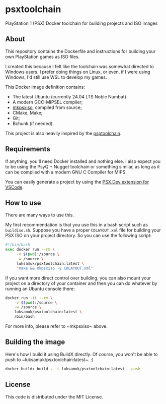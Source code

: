 # psxtoolchain

PlayStation 1 (PSX) Docker toolchain for building projects and ISO images

## About

This repository contains the Dockerfile and instructions for building your own PlayStation games as ISO files.

I created this because I felt like the toolchain was somewhat directed to Windows users. I prefer doing things on Linux, or even, if I were using Windows, I'd still use WSL to develop my games.

This Docker image definition contains:

- The latest Ubuntu (currently 24.04 LTS Noble Numbat)
- A modern GCC-MIPSEL compiler;
- [mkpsxiso](https://github.com/Lameguy64/mkpsxiso), compiled from source;
- CMake, Make;
- Git;
- Bchunk (if needed).

This project is also heavily inspired by the [psptoolchain](https://github.com/pspdev/psptoolchain).

## Requirements

If anything, you'll need Docker installed and nothing else.
I also expect you to be using the PsyQ + Nugget toolchain or something similar, as long as it can be compiled with a modern GNU C Compiler for MIPS.

You can easily generate a project by using the [PSX.Dev extension for VSCode](https://marketplace.visualstudio.com/items?itemName=Grumpycoders.psx-dev).

## How to use

There are many ways to use this.

My first recommendation is that you use this in a bash script such as `buildiso.sh`. Suppose you have a proper `CDLAYOUT.xml` file for building your PSX ISO on your project directory. So you can use the following script:

```bash
#!/bin/bash
exec docker run --rm \
     -v $(pwd):/source \
     -w /source \
     luksamuk/psxtoolchain:latest \
     "make && mkpsxiso -y CDLAYOUT.xml"
```

If you want more direct control over building, you can also mount your project on a directory of your container and then you can do whatever by running an Ubuntu console there:

```bash
docker run -it --rm \
    -v $(pwd):/source \
    -w /source \
    luksamuk/psxtoolchain:latest \
    /bin/bash
```

For more info, please refer to ~mkpsxiso~ above.

## Building the image

Here's how I build it using BuildX directly. Of course, you won't be able to push to ~luksamuk/psxtoolchain:latest~. :)

```bash
docker buildx build . -t luksamuk/psxtoolchain:latest --push
```

## License

This code is distributed under the MIT License.

